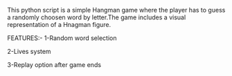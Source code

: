 This python script is a simple Hangman game where the player has to guess a randomly choosen word by letter.The game includes a visual representation of a Hnagman figure.

FEATURES:-
 1-Random word selection
 
 2-Lives system
 
 3-Replay option after game ends
 


